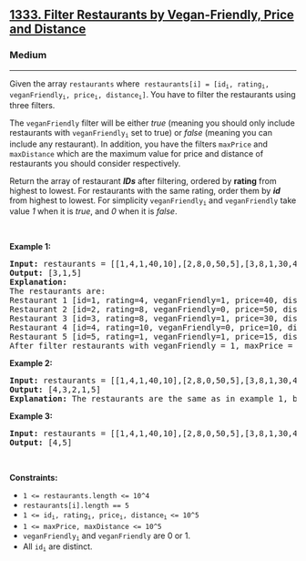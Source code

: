 <h2><a href="https://leetcode.com/problems/filter-restaurants-by-vegan-friendly-price-and-distance/">1333. Filter Restaurants by Vegan-Friendly, Price and Distance</a></h2><h3>Medium</h3><hr><div><p>Given the array <code>restaurants</code> where &nbsp;<code>restaurants[i] = [id<sub>i</sub>, rating<sub>i</sub>, veganFriendly<sub>i</sub>, price<sub>i</sub>, distance<sub>i</sub>]</code>. You have to filter the restaurants using three filters.</p>

<p>The <code>veganFriendly</code> filter will be either <em>true</em> (meaning you should only include restaurants with <code>veganFriendly<sub>i</sub></code> set to true)&nbsp;or <em>false</em>&nbsp;(meaning you can include any restaurant). In addition, you have the filters&nbsp;<code>maxPrice</code> and <code>maxDistance</code>&nbsp;which&nbsp;are the maximum value for price and distance of restaurants you should consider respectively.</p>

<p>Return the array of restaurant <em><strong>IDs</strong></em> after filtering, ordered by <strong>rating</strong> from highest to lowest. For restaurants with the same rating, order them by <em><strong>id</strong></em> from highest to lowest. For simplicity <code>veganFriendly<sub>i</sub></code> and <code>veganFriendly</code> take value <em>1</em> when it is <em>true</em>, and <em>0</em> when it is <em>false</em>.</p>

<p>&nbsp;</p>
<p><strong class="example">Example 1:</strong></p>

<pre><strong>Input:</strong> restaurants = [[1,4,1,40,10],[2,8,0,50,5],[3,8,1,30,4],[4,10,0,10,3],[5,1,1,15,1]], veganFriendly = 1, maxPrice = 50, maxDistance = 10
<strong>Output:</strong> [3,1,5] 
<strong>Explanation: 
</strong>The restaurants are:
Restaurant 1 [id=1, rating=4, veganFriendly=1, price=40, distance=10]
Restaurant 2 [id=2, rating=8, veganFriendly=0, price=50, distance=5]
Restaurant 3 [id=3, rating=8, veganFriendly=1, price=30, distance=4]
Restaurant 4 [id=4, rating=10, veganFriendly=0, price=10, distance=3]
Restaurant 5 [id=5, rating=1, veganFriendly=1, price=15, distance=1] 
After filter restaurants with veganFriendly = 1, maxPrice = 50 and maxDistance = 10 we have restaurant 3, restaurant 1 and restaurant 5 (ordered by rating from highest to lowest). 
</pre>

<p><strong class="example">Example 2:</strong></p>

<pre><strong>Input:</strong> restaurants = [[1,4,1,40,10],[2,8,0,50,5],[3,8,1,30,4],[4,10,0,10,3],[5,1,1,15,1]], veganFriendly = 0, maxPrice = 50, maxDistance = 10
<strong>Output:</strong> [4,3,2,1,5]
<strong>Explanation:</strong> The restaurants are the same as in example 1, but in this case the filter veganFriendly = 0, therefore all restaurants are considered.
</pre>

<p><strong class="example">Example 3:</strong></p>

<pre><strong>Input:</strong> restaurants = [[1,4,1,40,10],[2,8,0,50,5],[3,8,1,30,4],[4,10,0,10,3],[5,1,1,15,1]], veganFriendly = 0, maxPrice = 30, maxDistance = 3
<strong>Output:</strong> [4,5]
</pre>

<p>&nbsp;</p>
<p><strong>Constraints:</strong></p>

<ul>
	<li><code>1 &lt;=&nbsp;restaurants.length &lt;= 10^4</code></li>
	<li><code>restaurants[i].length == 5</code></li>
	<li><code>1 &lt;=&nbsp;id<sub>i</sub>, rating<sub>i</sub>, price<sub>i</sub>, distance<sub>i </sub>&lt;= 10^5</code></li>
	<li><code>1 &lt;=&nbsp;maxPrice,&nbsp;maxDistance &lt;= 10^5</code></li>
	<li><code>veganFriendly<sub>i</sub></code> and&nbsp;<code>veganFriendly</code>&nbsp;are&nbsp;0 or 1.</li>
	<li>All <code>id<sub>i</sub></code> are distinct.</li>
</ul>
</div>